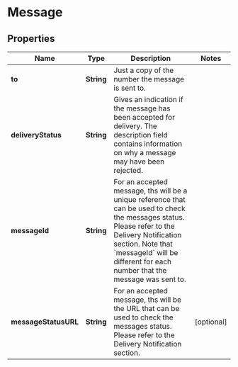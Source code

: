 

# Message

## Properties

Name | Type | Description | Notes
------------ | ------------- | ------------- | -------------
**to** | **String** | Just a copy of the number the message is sent to. | 
**deliveryStatus** | **String** | Gives an indication if the message has been accepted for delivery. The description field contains information on why a message may have been rejected.  | 
**messageId** | **String** | For an accepted message, ths will be a unique reference that can be used to check the messages status. Please refer to the Delivery Notification section.  Note that &#x60;messageId&#x60; will be different for each number that the message was sent to.  | 
**messageStatusURL** | **String** | For an accepted message, ths will be the URL that can be used to check the messages status. Please refer to the Delivery Notification section.  |  [optional]



